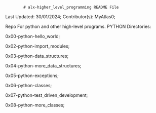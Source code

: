 			# alx-higher_level_programming README File


Last Updated: 30/01/2024;
Contributor(s): MyAtlas0;



Repo For python and other high-level programs.
PYTHON Directories:

0x00-python-hello_world;

0x02-python-import_modules;

0x03-python-data_structures;

0x04-python-more_data_structures;

0x05-python-exceptions;

0x06-python-classes;

0x07-python-test_driven_development;

0x08-python-more_classes;

